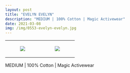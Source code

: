 ```yaml
---
layout: post
title: "EVELYN EVELYN"
description: "MEDIUM | 100% Cotton | Magic Activewear"
date: 2021-03-08
img: /img/0553-evelyn-evelyn.jpg
---
```




<table style="width:100%;"><tr><td style="vertical-align:top;">
      <figure class="tmblr-full" data-orig-height="2048" data-orig-width="1365" data-orig-src="https://concertshirts.netlify.app/shirts/0553/0553-01.jpg"><img src="https://64.media.tumblr.com/211854c0b2f562a3ecbd8a7a7a4b2cf6/9540fb35821e7a0a-88/s540x810/c9013c2f438c5c1ad9e5e2d43d5ca3870edda964.jpg" data-orig-height="2048" data-orig-width="1365" data-orig-src="https://concertshirts.netlify.app/shirts/0553/0553-01.jpg"/></figure></td>
    <td style="vertical-align:top;">
      <figure class="tmblr-full" data-orig-height="2048" data-orig-width="1365" data-orig-src="https://concertshirts.netlify.app/shirts/0553/0553-02.jpg"><img src="https://64.media.tumblr.com/ea2cfdd4ac34b1d14923ac0032ecb402/9540fb35821e7a0a-a4/s540x810/2c36780e20ba9f35f38329baf74675102538bef0.jpg" data-orig-height="2048" data-orig-width="1365" data-orig-src="https://concertshirts.netlify.app/shirts/0553/0553-02.jpg"/></figure></td>
  </tr></table><p>
  MEDIUM | 100% Cotton | Magic Activewear
</p>
